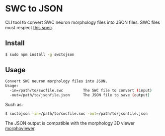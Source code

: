 # SWC to JSON
CLI tool to convert SWC neuron morphology files into JSON files. SWC files must respect [this spec](http://www.neuronland.org/NLMorphologyConverter/MorphologyFormats/SWC/Spec.html).

## Install
```bash
$ sudo npm install -g swctojson
```

## Usage
```bash
Convert SWC neuron morphology files into JSON.
Usage:
  -in=/path/to/swcfile.swc         The SWC file to convert (input)
  -out=/path/to/jsonfile.json      The JSON file to save (output)
```
Such as:
```bash
$ swctojson -in=/path/to/swcfile.swc -out=/path/to/jsonfile.json
```

The JSON output is compatible with the morphology 3D viewer [morphoviewer](https://github.com/jonathanlurie/morphoviewer).
